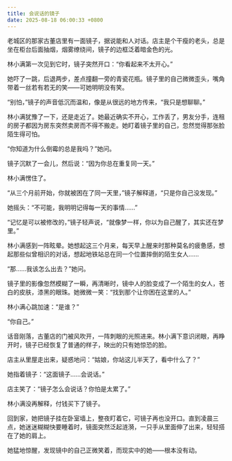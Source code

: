 ```yaml
---
title: 会说话的镜子
date: 2025-08-18 06:00:33 +0800
---
```


老城区的那家古董店里有一面镜子，据说能和人对话。店主是个干瘦的老头，总是坐在柜台后面抽烟，烟雾缭绕间，镜子的边框泛着暗金色的光。

林小满第一次见到它时，镜子突然开口：“你看起来不太开心。”

她吓了一跳，后退两步，差点撞翻一旁的青瓷花瓶。镜子里的自己微微歪头，嘴角带着一丝若有若无的笑——可她明明没有笑。

“别怕，”镜子的声音低沉而温和，像是从很远的地方传来，“我只是想聊聊。”

林小满犹豫了一下，还是走近了。她最近确实不开心，工作丢了，男友分手，连租的房子都因为房东突然卖房而不得不搬走。她盯着镜子里的自己，忽然觉得那张脸陌生得可怕。

“你知道为什么倒霉的总是我吗？”她问。

镜子沉默了一会儿，然后说：“因为你总在重复同一天。”

林小满愣住了。

“从三个月前开始，你就被困在了同一天里，”镜子解释道，“只是你自己没发现。”

她摇头：“不可能，我明明记得每一天的事情……”

“记忆是可以被修改的，”镜子轻声说，“就像梦一样，你以为自己醒了，其实还在梦里。”

林小满感到一阵眩晕。她想起这三个月来，每天早上醒来时那种莫名的疲惫感，想起那些似曾相识的对话，想起地铁站总在同一个位置摔倒的陌生女人……

“那……我该怎么出去？”她问。

镜子里的影像忽然模糊了一瞬，再清晰时，镜中人的脸变成了一个陌生的女人，苍白的皮肤，漆黑的眼珠。她微微一笑：“找到那个让你困在这里的人。”

林小满心跳加速：“是谁？”

“你自己。”

话音刚落，古董店的门被风吹开，一阵刺眼的光照进来。林小满下意识闭眼，再睁开时，镜子已经恢复了普通的样子，映出的只有她惊恐的脸。

店主从里屋走出来，疑惑地问：“姑娘，你站这儿半天了，看中什么了？”

她指着镜子：“这面镜子……会说话。”

店主笑了：“镜子怎么会说话？你怕是太累了。”

林小满没再解释，付钱买下了镜子。

回到家，她把镜子挂在卧室墙上，整夜盯着它，可镜子再也没开口。直到凌晨三点，她迷迷糊糊快要睡着时，镜面突然泛起涟漪，一只手从里面伸了出来，轻轻搭在了她的肩上。

她猛地惊醒，发现镜中的自己正微笑着，而现实中的她——根本没有动。
